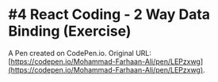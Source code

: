 # #4 React Coding - 2 Way Data Binding (Exercise)

A Pen created on CodePen.io. Original URL: [https://codepen.io/Mohammad-Farhaan-Ali/pen/LEPzxwg](https://codepen.io/Mohammad-Farhaan-Ali/pen/LEPzxwg).

